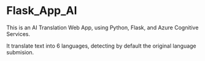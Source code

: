 # Flask_App_AI
This is an AI Translation Web App, using Python, Flask, and Azure Cognitive Services.

It translate text into 6 languages, detecting by default the original language submision.

